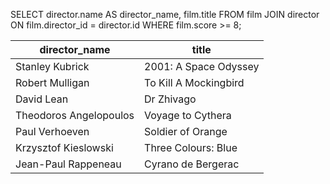 ﻿SELECT director.name AS director_name, film.title
FROM film
JOIN director ON film.director_id = director.id
WHERE film.score >= 8;


| director_name          | title                 |
| ---------------------- | --------------------- |
| Stanley Kubrick        | 2001: A Space Odyssey |
| Robert Mulligan        | To Kill A Mockingbird |
| David Lean             | Dr Zhivago            |
| Theodoros Angelopoulos | Voyage to Cythera     |
| Paul Verhoeven         | Soldier of Orange     |
| Krzysztof Kieslowski   | Three Colours: Blue   |
| Jean-Paul Rappeneau    | Cyrano de Bergerac    |